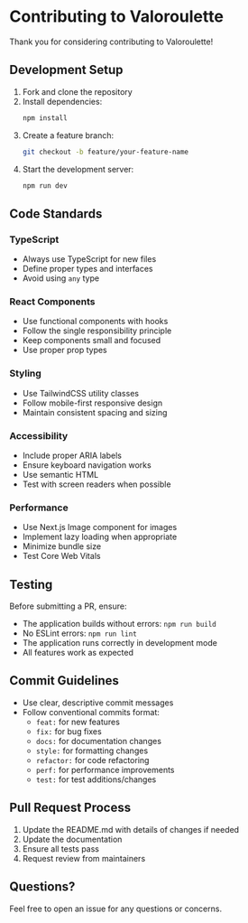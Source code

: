 # Contributing to Valoroulette

Thank you for considering contributing to Valoroulette!

## Development Setup

1. Fork and clone the repository
2. Install dependencies:
   ```bash
   npm install
   ```
3. Create a feature branch:
   ```bash
   git checkout -b feature/your-feature-name
   ```
4. Start the development server:
   ```bash
   npm run dev
   ```

## Code Standards

### TypeScript
- Always use TypeScript for new files
- Define proper types and interfaces
- Avoid using `any` type

### React Components
- Use functional components with hooks
- Follow the single responsibility principle
- Keep components small and focused
- Use proper prop types

### Styling
- Use TailwindCSS utility classes
- Follow mobile-first responsive design
- Maintain consistent spacing and sizing

### Accessibility
- Include proper ARIA labels
- Ensure keyboard navigation works
- Use semantic HTML
- Test with screen readers when possible

### Performance
- Use Next.js Image component for images
- Implement lazy loading when appropriate
- Minimize bundle size
- Test Core Web Vitals

## Testing

Before submitting a PR, ensure:
- The application builds without errors: `npm run build`
- No ESLint errors: `npm run lint`
- The application runs correctly in development mode
- All features work as expected

## Commit Guidelines

- Use clear, descriptive commit messages
- Follow conventional commits format:
  - `feat:` for new features
  - `fix:` for bug fixes
  - `docs:` for documentation changes
  - `style:` for formatting changes
  - `refactor:` for code refactoring
  - `perf:` for performance improvements
  - `test:` for test additions/changes

## Pull Request Process

1. Update the README.md with details of changes if needed
2. Update the documentation
3. Ensure all tests pass
4. Request review from maintainers

## Questions?

Feel free to open an issue for any questions or concerns.
